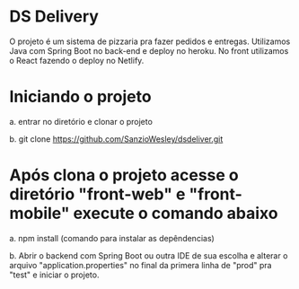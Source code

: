 # DS Delivery

O projeto é um sistema de pizzaria pra fazer pedidos e entregas. Utilizamos Java com Spring Boot no back-end e deploy no heroku. No front utilizamos o React fazendo o deploy no Netlify.


# Iniciando o projeto

a. entrar no diretório e clonar o projeto 

b. git clone https://github.com/SanzioWesley/dsdeliver.git

# Após clona o projeto acesse o diretório "front-web" e "front-mobile" execute o comando abaixo

a. npm install (comando para instalar as depêndencias)

b. Abrir o backend com Spring Boot ou outra IDE de sua escolha e alterar o arquivo "application.properties" no final da primera linha de "prod" pra "test" e iniciar o projeto.
